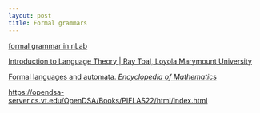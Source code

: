 ```yaml
---
layout: post
title: Formal grammars
---
```


[formal grammar in nLab](https://ncatlab.org/nlab/show/formal+grammar)

[Introduction to Language Theory \| Ray Toal, Loyola Marymount University](https://cs.lmu.edu/~ray/notes/languagetheory/)

[Formal languages and automata. *Encyclopedia of Mathematics*](https://encyclopediaofmath.org/wiki/Formal_languages_and_automata)

<https://opendsa-server.cs.vt.edu/OpenDSA/Books/PIFLAS22/html/index.html>




